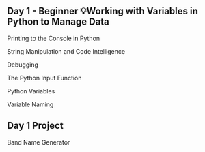 ## Day 1 - Beginner 💡Working with Variables in Python to Manage Data
Printing to the Console in Python

String Manipulation and Code Intelligence

Debugging

The Python Input Function

Python Variables

Variable Naming

## Day 1 Project
Band Name Generator
